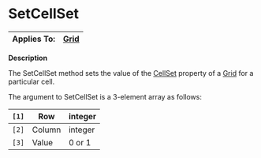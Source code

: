 




<h1 class="heading"><span class="name">SetCellSet</span></h1>

| Applies To: | [Grid](./grid.md) |
| --- | ---  |


**Description**


The SetCellSet method sets the value of the [CellSet](./cellset.md) property of a [Grid](./grid.md) for a particular cell.


The argument to SetCellSet is a 3-element array as follows:


| `[1]` | Row | integer |
| --- | --- | ---  |
| `[2]` | Column | integer |
| `[3]` | Value | 0 or 1 |




